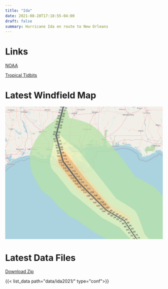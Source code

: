 ```yaml
---
title: "Ida"
date: 2021-08-28T17:18:55-04:00
draft: false
summary: Hurricane Ida en route to New Orleans
---
```


# Links
[NOAA](https://www.nhc.noaa.gov/refresh/graphics_at4+shtml/154856.shtml?mltoa34#contents)


[Tropical Tidbits](https://www.tropicaltidbits.com/storminfo/)

# Latest Windfield Map
![gis_img](/img/ida_100x100_2021-08-28T17:43.png)

# Latest Data Files
[Download Zip](/data/ida2021/ida_100x100_2021-08-28.zip)

{{< list_data path="data/ida2021/" type="conf">}}
